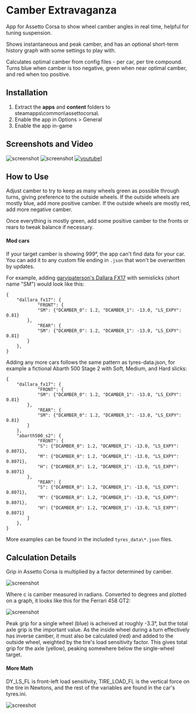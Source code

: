 # Camber Extravaganza

App for Assetto Corsa to show wheel camber angles in real time, helpful for tuning suspension.

Shows instantaneous and peak camber, and has an optional short-term history graph with some settings to play with.

Calculates optimal camber from config files - per car, per tire compound.  Turns blue when camber is too negative, green when near optimal camber, and red when too positive.

## Installation

1. Extract the **apps** and **content** folders to steamapps\\common\\assettocorsa\\
2. Enable the app in Options > General
3. Enable the app in-game

## Screenshots and Video

![screenshot](https://i.imgur.com/mMGKESZ.jpg)
![screenshot](https://thumbs.gfycat.com/CourteousSlimyCanvasback-size_restricted.gif)
[![youtube](https://i.imgur.com/CjyzZ9t.png)](https://www.youtube.com/watch?v=IMbU8Rjkklg)]

## How to Use

Adjust camber to try to keep as many wheels green as possible through turns, giving preference to the outside wheels.  If the outside wheels are mostly blue, add more positive camber.  If the outside wheels are mostly red, add more negative camber.

Once everything is mostly green, add some positive camber to the fronts or rears to tweak balance if necessary.

#### Mod cars

If your target camber is showing 999°, the app can't find data for your car.  You can add it to any custom file ending in `.json` that won't be overwritten by updates.

For example, adding [garyjpaterson's Dallara FX17](http://www.racedepartment.com/downloads/dallara-fx-17.13928/) with semislicks (short name "SM") would look like this:

```
{
	"dallara_fx17": { 
        	"FRONT": {
			"SM": {"DCAMBER_0": 1.2, "DCAMBER_1": -13.0, "LS_EXPY": 0.81}
		},
        	"REAR": {
			"SM": {"DCAMBER_0": 1.2, "DCAMBER_1": -13.0, "LS_EXPY": 0.81}
		}
	},
}
```

Adding any more cars follows the same pattern as tyres-data.json, for example a fictional Abarth 500 Stage 2 with Soft, Medium, and Hard slicks:

```
{
	"dallara_fx17": {
        	"FRONT": {
			"SM": {"DCAMBER_0": 1.2, "DCAMBER_1": -13.0, "LS_EXPY": 0.81}
		},
        	"REAR": {
			"SM": {"DCAMBER_0": 1.2, "DCAMBER_1": -13.0, "LS_EXPY": 0.81}
		}
	},
	"abarth500_s2": {
        	"FRONT": {
			"S": {"DCAMBER_0": 1.2, "DCAMBER_1": -13.0, "LS_EXPY": 0.8071},
			"M": {"DCAMBER_0": 1.2, "DCAMBER_1": -13.0, "LS_EXPY": 0.8071},
			"H": {"DCAMBER_0": 1.2, "DCAMBER_1": -13.0, "LS_EXPY": 0.8071}
		},
        	"REAR": {
			"S": {"DCAMBER_0": 1.2, "DCAMBER_1": -13.0, "LS_EXPY": 0.8071},
			"M": {"DCAMBER_0": 1.2, "DCAMBER_1": -13.0, "LS_EXPY": 0.8071},
			"H": {"DCAMBER_0": 1.2, "DCAMBER_1": -13.0, "LS_EXPY": 0.8071}
		}
	},
}
```

More examples can be found in the included `tyres_data\*.json` files.

## Calculation Details

Grip in Assetto Corsa is multiplied by a factor determined by camber.

![screenshot](https://i.imgur.com/TRScBxn.png)

Where c is camber measured in radians. Converted to degrees and plotted on a graph, it looks like this for the Ferrari 458 GT2:

![screenshot](https://i.imgur.com/U1J02EN.png)

Peak grip for a single wheel (blue) is acheived at roughly -3.3°, but the total axle grip is the important value.  As the inside wheel during a turn effectively has inverse camber, it must also be calculated (red) and added to the outside wheel, weighted by the tire's load sensitivity factor.  This gives total grip for the axle (yellow), peaking somewhere below the single-wheel target.

#### More Math

DY_LS_FL is front-left load sensitivity, TIRE_LOAD_FL is the vertical force on the tire in Newtons, and the rest of the variables are found in the car's tyres.ini. 

![screeshot](https://i.imgur.com/HNeTLnQ.png)


